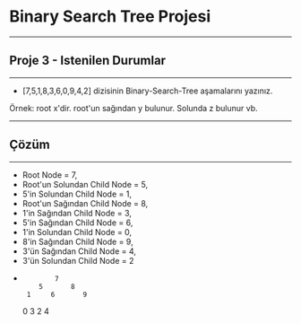# Binary Search Tree Projesi 

***

## Proje 3 - Istenilen Durumlar

***

* [7,5,1,8,3,6,0,9,4,2] dizisinin Binary-Search-Tree aşamalarını yazınız.

Örnek: root x'dir. root'un sağından y bulunur. Solunda z bulunur vb.

***

## Çözüm

***

- Root Node = 7,
- Root'un Solundan Child Node = 5,
- 5'in Solundan Child Node = 1,
- Root'un Sağından Child Node = 8,
- 1'in Sağından Child Node = 3,
- 5'in Sağından Child Node = 6,
- 1'in Solundan Child Node = 0,
- 8'in Sağından Child Node = 9,
- 3'ün Sağından Child Node = 4,
- 3'ün Solundan Child Node = 2

*             7
          5       8
       1     6       9
    0     3
       2     4